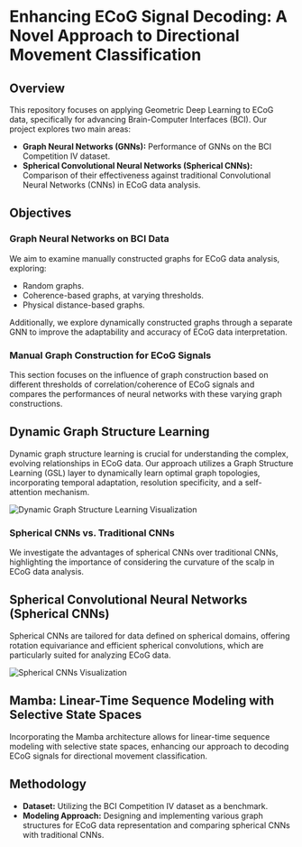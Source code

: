 # Enhancing ECoG Signal Decoding: A Novel Approach to Directional Movement Classification

## Overview

This repository focuses on applying Geometric Deep Learning to ECoG data, specifically for advancing Brain-Computer Interfaces (BCI). Our project explores two main areas:

- **Graph Neural Networks (GNNs):** Performance of GNNs on the BCI Competition IV dataset.
- **Spherical Convolutional Neural Networks (Spherical CNNs):** Comparison of their effectiveness against traditional Convolutional Neural Networks (CNNs) in ECoG data analysis.

## Objectives

### Graph Neural Networks on BCI Data

We aim to examine manually constructed graphs for ECoG data analysis, exploring:
- Random graphs.
- Coherence-based graphs, at varying thresholds.
- Physical distance-based graphs.

Additionally, we explore dynamically constructed graphs through a separate GNN to improve the adaptability and accuracy of ECoG data interpretation.

### Manual Graph Construction for ECoG Signals

This section focuses on the influence of graph construction based on different thresholds of correlation/coherence of ECoG signals and compares the performances of neural networks with these varying graph constructions.

## Dynamic Graph Structure Learning

Dynamic graph structure learning is crucial for understanding the complex, evolving relationships in ECoG data. Our approach utilizes a Graph Structure Learning (GSL) layer to dynamically learn optimal graph topologies, incorporating temporal adaptation, resolution specificity, and a self-attention mechanism.

![Dynamic Graph Structure Learning Visualization](https://github.com/dzxterity/GDL_for_ECoG/assets/24210513/ba4f4824-fce9-46ac-9717-8e48368b6a5c)

### Spherical CNNs vs. Traditional CNNs

We investigate the advantages of spherical CNNs over traditional CNNs, highlighting the importance of considering the curvature of the scalp in ECoG data analysis.

## Spherical Convolutional Neural Networks (Spherical CNNs)

Spherical CNNs are tailored for data defined on spherical domains, offering rotation equivariance and efficient spherical convolutions, which are particularly suited for analyzing ECoG data.

![Spherical CNNs Visualization](https://github.com/dzxterity/GDL_for_ECoG/assets/24210513/a8955607-a6d5-486f-9302-0ff88228d189)

## Mamba: Linear-Time Sequence Modeling with Selective State Spaces

Incorporating the Mamba architecture allows for linear-time sequence modeling with selective state spaces, enhancing our approach to decoding ECoG signals for directional movement classification.

## Methodology

- **Dataset:** Utilizing the BCI Competition IV dataset as a benchmark.
- **Modeling Approach:** Designing and implementing various graph structures for ECoG data representation and comparing spherical CNNs with traditional CNNs.

